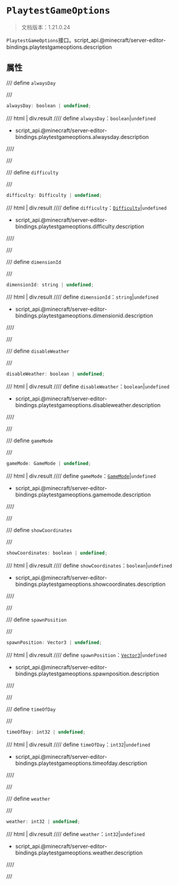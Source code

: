 # `PlaytestGameOptions`

> 文档版本：1.21.0.24

`PlaytestGameOptions`接口。script_api.@minecraft/server-editor-bindings.playtestgameoptions.description

## 属性

/// define
`alwaysDay`


///

```js
alwaysDay: boolean | undefined;
```

/// html | div.result
//// define
`alwaysDay`：`boolean`|`undefined`

- script_api.@minecraft/server-editor-bindings.playtestgameoptions.alwaysday.description


////

///


/// define
`difficulty`


///

```js
difficulty: Difficulty | undefined;
```

/// html | div.result
//// define
`difficulty`：[`Difficulty`](../../server/beta/difficulty.md)|`undefined`

- script_api.@minecraft/server-editor-bindings.playtestgameoptions.difficulty.description


////

///


/// define
`dimensionId`


///

```js
dimensionId: string | undefined;
```

/// html | div.result
//// define
`dimensionId`：`string`|`undefined`

- script_api.@minecraft/server-editor-bindings.playtestgameoptions.dimensionid.description


////

///


/// define
`disableWeather`


///

```js
disableWeather: boolean | undefined;
```

/// html | div.result
//// define
`disableWeather`：`boolean`|`undefined`

- script_api.@minecraft/server-editor-bindings.playtestgameoptions.disableweather.description


////

///


/// define
`gameMode`


///

```js
gameMode: GameMode | undefined;
```

/// html | div.result
//// define
`gameMode`：[`GameMode`](../../server/beta/gamemode.md)|`undefined`

- script_api.@minecraft/server-editor-bindings.playtestgameoptions.gamemode.description


////

///


/// define
`showCoordinates`


///

```js
showCoordinates: boolean | undefined;
```

/// html | div.result
//// define
`showCoordinates`：`boolean`|`undefined`

- script_api.@minecraft/server-editor-bindings.playtestgameoptions.showcoordinates.description


////

///


/// define
`spawnPosition`


///

```js
spawnPosition: Vector3 | undefined;
```

/// html | div.result
//// define
`spawnPosition`：[`Vector3`](../../server/beta/vector3.md)|`undefined`

- script_api.@minecraft/server-editor-bindings.playtestgameoptions.spawnposition.description


////

///


/// define
`timeOfDay`


///

```js
timeOfDay: int32 | undefined;
```

/// html | div.result
//// define
`timeOfDay`：`int32`|`undefined`

- script_api.@minecraft/server-editor-bindings.playtestgameoptions.timeofday.description


////

///


/// define
`weather`


///

```js
weather: int32 | undefined;
```

/// html | div.result
//// define
`weather`：`int32`|`undefined`

- script_api.@minecraft/server-editor-bindings.playtestgameoptions.weather.description


////

///


